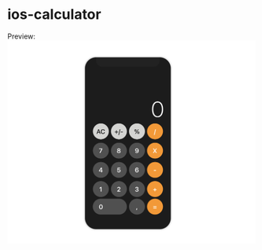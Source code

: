 # ios-calculator
Preview:
![preview img](https://github.com/LoreEatKids/ios-calculator/blob/main/preview.png?raw=true)

